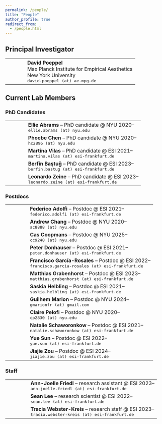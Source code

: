 ```yaml
---
permalink: /people/
title: "People"
author_profile: true
redirect_from: 
  - /people.html
---
```



## Principal Investigator


<table>

<tr>
<td style="width:15%">
</td>
<td> <b>David Poeppel</b> <br>
Max Planck Institute for Empirical Aesthetics<br>
New York University<br>
<tt>david.poeppel (at) ae.mpg.de</tt><br>
<a href="https://scholar.google.com/citations?user=9EyT1mYAAAAJ"><i class="ai ai-google-scholar ai-2x icon-pad-right"></i></a>

</td>
</tr>
</table>


## Current Lab Members

### PhD Candidates
<table>

<tr>
  <td style='width:15%'>
  <!-- <img> -->
  </td>
  <td> <b>Ellie Abrams</b> – PhD candidate @ NYU 2020– <br>
  <tt>ellie.abrams (at) nyu.edu</tt><br>
  <a href='https://scholar.google.com/citations?user=581Iq4cAAAAJ'><i class='ai ai-google-scholar ai-2x'></i></a>
    </td>
</tr>
<tr>
  <td style='width:15%'>
  <!-- <img> -->
  </td>
  <td> <b>Phoebe Chen</b> – PhD candidate @ NYU 2020– <br>
  <tt>hc2896 (at) nyu.edu</tt><br>
  <a href='https://scholar.google.com/citations?user=YItDCZQAAAAJ'><i class='ai ai-google-scholar ai-2x'></i></a>
    </td>
</tr>
<tr>
  <td style='width:15%'>
  <!-- <img> -->
  </td>
  <td> <b>Martina Vilas</b> – PhD candidate @ ESI 2021– <br>
  <tt>martina.vilas (at) esi-frankfurt.de</tt><br>
  <a href='https://scholar.google.com/citations?user=X_n9NsAAAAAJ'><i class='ai ai-google-scholar ai-2x'></i></a>
  <a href='https://martinagvilas.github.io/'><i class='fa fa-house fa-xl' style='vertical-align: 0.15em !important;'></i></a>
    </td>
</tr>
<tr>
  <td style='width:15%'>
  <!-- <img> -->
  </td>
  <td> <b>Berfin Baştuğ</b> – PhD candidate @ ESI 2023– <br>
  <tt>berfin.bastug (at) esi-frankfurt.de</tt><br>
  <a href='https://scholar.google.com/citations?=user=KPsr5qgAAAAJ'><i class='ai ai-google-scholar ai-2x'></i></a>
    </td>
</tr>
<tr>
  <td style='width:15%'>
  <!-- <img> -->
  </td>
  <td> <b>Leonardo Zeine</b> – PhD candidate @ ESI 2023– <br>
  <tt>leonardo.zeine (at) esi-frankfurt.de</tt><br>
  <a href='https://scholar.google.com/citations?user=WOD5SBMAAAAJ'><i class='ai ai-google-scholar ai-2x'></i></a>
    </td>
</tr>

</table>

### Postdocs

<table>

<tr>
  <td style='width:15%'>
  <!-- <img> -->
  </td>
  <td> <b>Federico Adolfi</b> – Postdoc @ ESI 2021– <br>
  <tt>federico.adolfi (at) esi-frankfurt.de</tt><br>
  <a href='https://scholar.google.com/citations?user=_h1uymsAAAAJ'><i class='ai ai-google-scholar ai-2x'></i></a>
  <a href='https://fedeadolfi.github.io/'><i class='fa fa-house fa-xl' style='vertical-align: 0.15em !important;'></i></a>
    </td>
</tr>
<tr>
  <td style='width:15%'>
  <!-- <img> -->
  </td>
  <td> <b>Andrew Chang</b> – Postdoc @ NYU 2020– <br>
  <tt>ac8888 (at) nyu.edu</tt><br>
  <a href='https://scholar.google.com/citations?user=bNmLiosAAAAJ'><i class='ai ai-google-scholar ai-2x'></i></a>
  <a href='https://andrewchangphd.wordpress.com/'><i class='fa fa-house fa-xl' style='vertical-align: 0.15em !important;'></i></a>
    </td>
</tr>
<tr>
  <td style='width:15%'>
  <!-- <img> -->
  </td>
  <td> <b>Cas Coopmans</b> – Postdoc @ NYU 2025– <br>
  <tt>cc9248 (at) nyu.edu</tt><br>
  <a href='https://scholar.google.com/citations?user=sgktnzcAAAAJ'><i class='ai ai-google-scholar ai-2x'></i></a>
    </td>
</tr>
<tr>
  <td style='width:15%'>
  <!-- <img> -->
  </td>
  <td> <b>Peter Donhauser</b> – Postdoc @ ESI 2021– <br>
  <tt>peter.donhauser (at) esi-frankfurt.de</tt><br>
  <a href='https://scholar.google.com/citations?user=276f1C0AAAAJ'><i class='ai ai-google-scholar ai-2x'></i></a>
  <a href='https://pwdonh.github.io/'><i class='fa fa-house fa-xl' style='vertical-align: 0.15em !important;'></i></a>
    </td>
</tr>
<tr>
  <td style='width:15%'>
  <!-- <img> -->
  </td>
  <td> <b>Francisco García-Rosales</b> – Postdoc @ ESI 2022– <br>
  <tt>francisco.garcia-rosales (at) esi-frankfurt.de</tt><br>
  <a href='https://scholar.google.com/citations?user=g5HtCrkAAAAJ'><i class='ai ai-google-scholar ai-2x'></i></a>
    </td>
</tr>
<tr>
  <td style='width:15%'>
  <!-- <img> -->
  </td>
  <td> <b>Matthias Grabenhorst</b> – Postdoc @ ESI 2023– <br>
  <tt>matthias.grabenhorst (at) esi-frankfurt.de</tt><br>
  <a href='https://scholar.google.com/citations?user=ByThBuwAAAAJ'><i class='ai ai-google-scholar ai-2x'></i></a>
    </td>
</tr>
<tr>
  <td style='width:15%'>
  <!-- <img> -->
  </td>
  <td> <b>Saskia Helbling</b> – Postdoc @ ESI 2021– <br>
  <tt>saskia.helbling (at) esi-frankfurt.de</tt><br>
  <a href='https://scholar.google.com/citations?user=aPr843gAAAAJ'><i class='ai ai-google-scholar ai-2x'></i></a>
    </td>
</tr>
<tr>
  <td style='width:15%'>
  <!-- <img> -->
  </td>
  <td> <b>Guilhem Marion</b> – Postdoc @ NYU 2024– <br>
  <tt>gmarionfr (at) gmail.com</tt><br>
  <a href='https://scholar.google.com/citations?user=9LlyHYMAAAAJ'><i class='ai ai-google-scholar ai-2x'></i></a>
  <a href='https://guimarion.github.io'><i class='fa fa-house fa-xl' style='vertical-align: 0.15em !important;'></i></a>
    </td>
</tr>
<tr>
  <td style='width:15%'>
  <!-- <img> -->
  </td>
  <td> <b>Claire Pelofi</b> – Postdoc @ NYU 2020– <br>
  <tt>cp2830 (at) nyu.edu</tt><br>
  <a href='https://scholar.google.com/citations?user=AN_eilsAAAAJ'><i class='ai ai-google-scholar ai-2x'></i></a>
    </td>
</tr>
<tr>
  <td style='width:15%'>
  <!-- <img> -->
  </td>
  <td> <b>Natalie Schaworonkow</b> – Postdoc @ ESI 2021– <br>
  <tt>natalie.schaworonkow (at) esi-frankfurt.de</tt><br>
  <a href='https://scholar.google.com/citations?user=Iia9aKcAAAAJ'><i class='ai ai-google-scholar ai-2x'></i></a>
  <a href='https://nschawor.github.io'><i class='fa fa-house fa-xl' style='vertical-align: 0.15em !important;'></i></a>
    </td>
</tr>
<tr>
  <td style='width:15%'>
  <!-- <img> -->
  </td>
  <td> <b>Yue Sun</b> – Postdoc @ ESI 2022– <br>
  <tt>yue.sun (at) esi-frankfurt.de</tt><br>
  <a href='https://scholar.google.com/citations?user=PT-drqcAAAAJ'><i class='ai ai-google-scholar ai-2x'></i></a>
    </td>
</tr>
<tr>
  <td style='width:15%'>
  <!-- <img> -->
  </td>
  <td> <b>Jiajie Zou</b> – Postdoc @ ESI 2024– <br>
  <tt>jiajie.zou (at) esi-frankfurt.de</tt><br>
  <a href='https://scholar.google.com/citations?user=eh2HZJ4AAAAJ'><i class='ai ai-google-scholar ai-2x'></i></a>
    </td>
</tr>


</table>

### Staff

<table>

<tr>
  <td style='width:15%'>
  <!-- <img> -->
  </td>
  <td> <b>Ann-Joelle Friedl</b> – research assistant @ ESI 2023– <br>
  <tt>ann-joelle.friedl (at) esi-frankfurt.de</tt><br>
    </td>
</tr>
<tr>
  <td style='width:15%'>
  <!-- <img> -->
  </td>
  <td> <b>Sean Lee</b> – research scientist @ ESI 2022– <br>
  <tt>sean.lee (at) esi-frankfurt.de</tt><br>
    </td>
</tr>
<tr>
  <td style='width:15%'>
  <!-- <img> -->
  </td>
  <td> <b>Tracia Webster-Kreis</b> – research staff @ ESI 2023– <br>
  <tt>tracia.webster-kreis (at) esi-frankfurt.de</tt><br>
    </td>
</tr>

</table>
